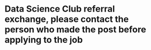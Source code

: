 # Data Science Club referral exchange, please contact the person who made the post before applying to the job

